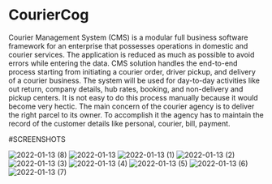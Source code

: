 # CourierCog
Courier Management System (CMS) is a modular full business software framework for an enterprise that possesses operations in domestic and courier services. The application is reduced as much as possible to avoid errors while entering the data. CMS solution handles the end-to-end process starting from initiating a courier order, driver pickup, and delivery of a courier business. The system will be used for day-to-day activities like out return, company details, hub rates, booking, and non-delivery and pickup centers. It is not easy to do this process manually because it would become very hectic. The main concern of the courier agency is to deliver the right parcel to its owner. To accomplish it the agency has to maintain the record of the customer details like personal, courier, bill, payment.


#SCREENSHOTS

![2022-01-13 (8)](https://user-images.githubusercontent.com/71717105/177366351-9c6fcd7f-5990-4255-a404-13bf0acde14d.png)
![2022-01-13](https://user-images.githubusercontent.com/71717105/177366356-03a8dba1-bd6d-4f21-91a9-432980d1759a.png)
![2022-01-13 (1)](https://user-images.githubusercontent.com/71717105/177366357-753381ad-5433-477d-998d-5180c50c0808.png)
![2022-01-13 (2)](https://user-images.githubusercontent.com/71717105/177366360-fcb16701-3074-4b28-ba25-a41dc126970e.png)
![2022-01-13 (3)](https://user-images.githubusercontent.com/71717105/177366363-625da51c-9ca1-486a-86e9-39229f30b55d.png)
![2022-01-13 (4)](https://user-images.githubusercontent.com/71717105/177366369-5373597c-aacc-424f-b855-08bfaf223cd1.png)
![2022-01-13 (5)](https://user-images.githubusercontent.com/71717105/177366374-0c462451-3697-4a2b-a119-3d0bc067aad1.png)
![2022-01-13 (6)](https://user-images.githubusercontent.com/71717105/177366378-0557068e-5ee4-4a9e-b563-4a86a770845f.png)
![2022-01-13 (7)](https://user-images.githubusercontent.com/71717105/177366381-b5afeeab-8e7f-4d45-8a9b-538c3e8b139c.png)
